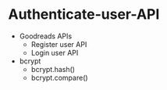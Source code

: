 # Authenticate-user-API

- Goodreads APIs
   - Register user API
   - Login user API
- bcrypt
  - bcrypt.hash()
  - bcrypt.compare()

